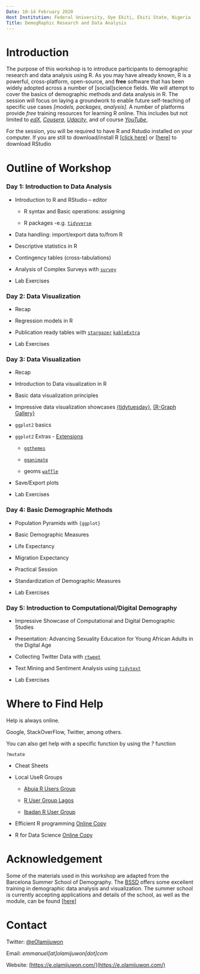 ```yaml
---
Date: 10-14 February 2020
Host Institution: Federal University, Oye Ekiti, Ekiti State, Nigeria
Title: DemogRaphic Research and Data Analysis
---
```



# Introduction

The purpose of this workshop is to introduce participants to demographic research and data analysis using R. As you may have already known, R is a powerful, cross-platform, open-source, and **free** software that has been widely adopted across a number of [social]science fields. We will attempt to cover the basics of demographic methods and data analysis in R. The session will focus on laying a groundwork to enable future self-teaching of specific use cases *[models, packages, analysis]*. A number of platforms provide *free* training resources for learning R online. This includes but not limited to *[edX](https://www.edx.org/)*, *[Cousera](https://www.coursera.org/)*, *[Udacity](https://www.udacity.com/)*, and of course *[YouTube](https://www.youtube.com/)*, 


For the session, you will be required to have R and Rstudio installed on your computer. If you are still to download/install R [[click here](https://cloud.r-project.org/)] or [[here](https://rstudio.com/products/rstudio/download/)] to download RStudio


# Outline of Workshop

### Day 1: Introduction to Data Analysis

-   Introduction to R and RStudio – editor

    -  R syntax and Basic operations: assigning

    -  R packages -e.g. [`tidyverse`](https://www.tidyverse.org/learn/) 
    
-  Data handling: import/export data to/from R
		
-  Descriptive statistics in R

-  Contingency tables (cross-tabulations)

-  Analysis of Complex Surveys with [`survey`](http://asdfree.com/demographic-and-health-surveys-dhs.html)

-  Lab Exercises

                
### Day 2: Data Visualization

-  Recap

-  Regression models in R

-  Publication ready tables with [`stargazer`](https://www.jakeruss.com/cheatsheets/stargazer/) [`kableExtra`](http://haozhu233.github.io/kableExtra/awesome_table_in_html.html)

-  Lab Exercises


### Day 3: Data Visualization

-   Recap

-   Introduction to Data visualization in R

-   Basic data visualization principles

-   Impressive data visualization showcases [{tidytuesday}](https://nsgrantham.shinyapps.io/tidytuesdayrocks/), [{R-Graph Gallery}](https://www.r-graph-gallery.com/index.html)

-   `ggplot2` basics

-   `ggplot2` Extras - [Extensions](http://www.ggplot2-exts.org/gallery/)

    -  [`ggthemes`](https://ggplot2.tidyverse.org/reference/ggtheme.html)
    
    -  [`gganimate`](https://gganimate.com/articles/gganimate.html)
    
    -  geoms [`waffle`](https://github.com/hrbrmstr/waffle)

-  Save/Export plots

-  Lab Exercises


### Day 4: Basic Demographic Methods

-  Population Pyramids with `{ggplot}`

-  Basic Demographic Measures

-  Life Expectancy

-  Migration Expectancy

-  Practical Session

-  Standardization of Demographic Measures

-  Lab Exercises



### Day 5: Introduction to Computational/Digital Demography

-  Impressive Showcase of Computational and Digital Demographic Studies

-  Presentation: Advancing Sexuality Education for Young African Adults in the Digital Age

-  Collecting Twitter Data with [`rtweet`](https://rtweet.info/)

-  Text Mining and Sentiment Analysis using [`tidytext`](https://www.tidytextmining.com/tidytext.html)

-  Lab Exercises




# Where to Find Help

Help is always online.

Google, StackOverFlow, Twitter, among others.

You can also get help with a specific function by using the *?* function

```{r}
?mutate
```

-   Cheat Sheets

-   Local UseR Groups

    - [Abuja R Users Group](https://twitter.com/AbujaRUG)
    
    - [R User Group Lagos](https://twitter.com/LagosRUsers)

    - [Ibadan R User Group](https://twitter.com/IbadanRusers)
    

-   Efficient R programming [Online Copy](https://csgillespie.github.io/efficientR/)

-   R for Data Science [Online Copy](https://r4ds.had.co.nz/)



# Acknowledgement

Some of the materials used in this workshop are adapted from the Barcelona Summer School of Demography. The [BSSD](https://ced.uab.cat/en/courses/barcelona-summer-school-of-demography/) offers some excellent training in demographic data analysis and visualization. The summer school is currently accepting applications and details of the school, as well as the module, can be found [[here](https://ced.uab.cat/en/courses/barcelona-summer-school-of-demography/)]



# Contact

Twitter: [@eOlamijuwon](https://twitter.com/eolamijuwon/)

Email: *emmanuel[at]olamijuwon[dot]com*

Website: [https://e.olamijuwon.com/](https://e.olamijuwon.com/)
